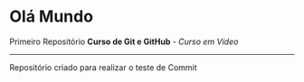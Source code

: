 # Olá Mundo
 Primeiro Repositório **Curso de Git e GitHub** - *Curso em Vídeo*
 
 ***

 Repositório criado para realizar o teste de Commit
